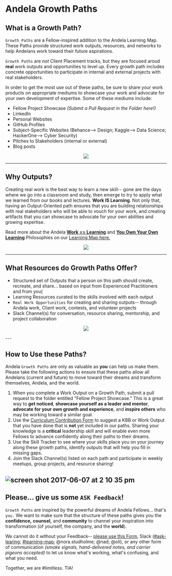 # Andela Growth Paths 

## What is a Growth Path? 

`Growth Paths` are a Fellow-inspired addition to the Andela Learning Map. These Paths provide structured work outputs, resources, and networks to help Andelans work toward their future aspirations. 

`Growth Paths` are _not_ Client Placement tracks, but they are focused aroud **real** work outputs and opportunities to level up. Every growth path includes concrete opportunities to participate in internal and external projects with real stakeholders. 

In order to get the most use out of these paths, be sure to share your work products on appropriate mediums to showcase your work and advocate for your own development of expertise. Some of these mediums include: 

- Fellow Project Showcase *(Submit a Pull Request in the Folder here!)*
- LinkedIn
- Personal Websites
- GitHub Profiles
- Subject-Specific Websites (Behance--> Design; Kaggle--> Data Science; HackerOne--> Cyber Security)
- Pitches to Stakeholders (internal or external)
- Blog posts

<p align="center">
  <img align="center" src="https://user-images.githubusercontent.com/5239538/26895696-66a84e24-4b90-11e7-925b-21af6ce0a560.png" />
</p>

----

## Why Outputs? 
Creating real work is the best way to learn a new skill-- gone are the days where we go into a classroom and study, then emerge to try to apply what we learned from our books and lectures. **Work IS Learning**. Not only that, having an Output-Oriented path ensures that you are building relationships with real stakeholders who will be able to vouch for your work, and creating artifacts that you can showcase to advocate for your own abilities and growing expertise. 

Read more about the Andela [**Work == Learning**](https://github.com/andela/learningmap/wiki/Work-==-Learning) and [**You Own Your Own Learning**](https://github.com/andela/learningmap/wiki/%22YOYO%22-Learning) Philosophies on our [Learning Map here.](https://github.com/andela/learningmap/wiki/Work-==-Learning)

<p align="center">
  <img align="center" src="https://user-images.githubusercontent.com/5239538/26893442-5cf3ff42-4b89-11e7-96a5-c2ac5c73e895.png" />
</p>

--- 

## What Resources do Growth Paths Offer? 
- Structured set of Outputs that a person on this path should create, recreate, and share... based on input from Experienced Practitioners and from you(
- Learning Resources curated to the skills involved with each output 
- `Real Work Opportunities` for creating and sharing outputs-- through Andela work, Client work, contests, and volunteer projects
- Slack Channel(s) for conversation, resource sharing, mentorship, and project collaboration

<p align="center">
  <img align="center" src="https://user-images.githubusercontent.com/5239538/26893911-d06798e8-4b8a-11e7-85e6-a58a53165950.png" />
</p>
---

## How to Use these Paths? 
Andela `Growth Paths` are only as valuable as **you** can help us make them. Please take the following actions to ensure that these paths allow all Andelans (current and future) to move toward their dreams and transform themselves, Andela, and the world. 

1. When you complete a Work Output on a Growth Path, submit a pull request to the folder entitled "Fellow Project Showcase." This is a great way to **get noticed**, **showcase yourself as a leader and mentor**, **advocate for your own growth and experience**, and **inspire others** who may be working toward a similar goal. 
2. Use the [Curriculum Contribution Form](https://docs.google.com/a/andela.com/forms/d/1LyMSebi90YnUxj5G6UD4eGGsItjb3XjgeAAWHpQZYkQ/edit) to suggest a KBB or Work Output that you have done that is **not** yet included in our paths. Sharing your knowledge is a **critical** leadership skill and will enable even more Fellows to advance confidently along their paths to their dreams.  
3. Use the Skill Tracker to see where your skills place you on your journey along these growth paths, identify outputs that will help you fill in missing gaps. 
4. Join the Slack Channel(s) listed on each path and participate in weekly meetups, group projects, and resource sharing!

![screen shot 2017-06-07 at 2 10 35 pm](https://user-images.githubusercontent.com/5239538/26894007-263ec688-4b8b-11e7-8de8-c71272d9ff0b.png)
--- 

## Please... give us some `ASK Feedback`!
`Growth Paths` are inspired by the powerful dreams of Andela Fellows... that's `you.` We want to make sure that the structure of these paths gives you the **confidence,** **counsel,** and **community** to channel your inspiration into transformation (of yourself, the company, and the **world**). 

We cannot do it without your Feedback-- [please use this Form](https://docs.google.com/a/andela.com/forms/d/e/1FAIpQLScXaQ18J2oqQdVEOD5LkXyTbansZidQolcXwL6cMqNZOhu8lQ/viewform?usp=sf_link), Slack ([#ask-learing](https://andela.slack.com/messages/ask-learning); [#learning-map](https://andela.slack.com/messages/learning-map); @nora.studholme; @nad; @oli), or any other form of communication _(smoke signals, hand-delivered notes, and carrier pigeons accepted)_ to let us know what's working, what's confusing, and what you need. 

Together, we are #limitless. TIA!
